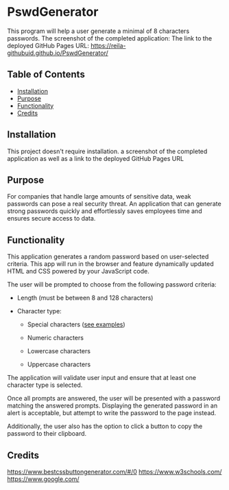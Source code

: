 # PswdGenerator
This program will help a user generate a minimal of 8 characters passwords. 
The screenshot of the completed application: 
The link to the deployed GitHub Pages URL: https://reila-githubuid.github.io/PswdGenerator/

## Table of Contents

* [Installation](#installation)
* [Purpose](#purpose)
* [Functionality](#function)
* [Credits](#credits)

## Installation

This project doesn't require installation. 
a screenshot of the completed application as well as a link to the deployed GitHub Pages URL

## Purpose 

For companies that handle large amounts of sensitive data, weak passwords can pose a real security threat. An application that can generate strong passwords quickly and effortlessly saves employees time and ensures secure access to data.

## Functionality

This application  generates a random password based on user-selected criteria. This app will run in the browser and feature dynamically updated HTML and CSS powered by your JavaScript code.

The user will be prompted to choose from the following password criteria:

* Length (must be between 8 and 128 characters)

* Character type:

  * Special characters ([see examples](https://www.owasp.org/index.php/Password_special_characters))

  * Numeric characters

  * Lowercase characters

  * Uppercase characters

The application will validate user input and ensure that at least one character type is selected.

Once all prompts are answered, the user will be presented with a password matching the answered prompts. Displaying the generated password in an alert is acceptable, but attempt to write the password to the page instead.

Additionally, the user also has the option to click a button to copy the password to their clipboard.

## Credits

https://www.bestcssbuttongenerator.com/#/0
https://www.w3schools.com/
https://www.google.com/

